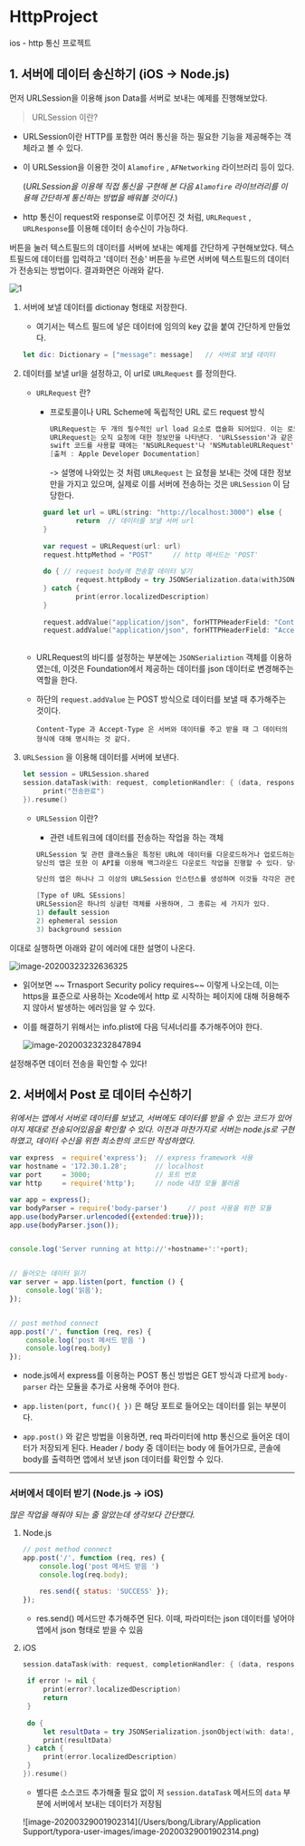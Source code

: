 # HttpProject
ios - http 통신 프로젝트







## 1. 서버에 데이터 송신하기 (iOS -> Node.js)



먼저 URLSession을 이용해 json Data를 서버로 보내는 예제를 진행해보았다.



> URLSession 이란?

- URLSession이란 HTTP를 포함한 여러 통신을 하는 필요한 기능을 제공해주는 객체라고 볼 수 있다.

- 이 URLSession을 이용한 것이 `Alamofire` , `AFNetworking` 라이브러리 등이 있다.

  (*URLSession을 이용해 직접 통신을 구현해 본 다음 `Alamofire` 라이브러리를 이용해 간단하게 통신하는 방법을 배워볼 것이다.*)

- http 통신이 request와 response로 이루어진 것 처럼, `URLRequest` , `URLResponse`를 이용해 데이터 송수신이 가능하다.



버튼을 눌러 텍스트필드의 데이터를 서버에 보내는 예제를 간단하게 구현해보았다.
텍스트필드에 데이터를 입력하고 '데이터 전송' 버튼을 누르면 서버에 텍스트필드의 데이터가 전송되는 방법이다. 
결과화면은 아래와 같다.

![1](/Users/bong/Desktop/1.png)







1. 서버에 보낼 데이터를 dictionay 형태로 저장한다.

   - 여기서는 텍스트 필드에 넣은 데이터에 임의의 key 값을 붙여 간단하게 만들었다.

   ```swift
   let dic: Dictionary = ["message": message]	// 서버로 보낼 데이터
   ```

2. 데이터를 보낼 url을 설정하고, 이 url로 `URLRequest` 를 정의한다.

   - `URLRequest` 란?

     - 프로토콜이나 URL Scheme에 독립적인 URL 로드 request 방식

       ```swift
       URLRequest는 두 개의 필수적인 url load 요소로 캡슐화 되어있다. 이는 로드되는 url과 이를 로드할 때 사용하는 정책이다. HTTP와 HTTPS 요청에 대해서 URLRequestsms HTTP 메서드(GET, POST 등)와 HTTP 헤더를 가지고 있다.
       URLRequest는 오직 요청에 대한 정보만을 나타낸다. 'URLSsession'과 같은 다른 클래스들을 사용하여 서버에 데이터를 보낸다. 
       swift 코드를 사용할 때에는 'NSURLRequest'나 'NSMutableURLRequest' 클래스보다 이 구조를 선호하여 사용하라.
       [출처 : Apple Developer Documentation]
       ```

       -> 설명에 나와있는 것 처럼 `URLRequest` 는 요청을 보내는 것에 대한 정보만을 가지고 있으며, 실제로 이를 서버에 전송하는 것은 `URLSession` 이 담당한다.

       

   ```swift
   		guard let url = URL(string: "http://localhost:3000") else {
   				return	// 데이터를 보낼 서버 url
   		}
                   
   		var request = URLRequest(url: url)
   		request.httpMethod = "POST"	 	// http 메서드는 'POST'
           
   		do { // request body에 전송할 데이터 넣기
   				request.httpBody = try JSONSerialization.data(withJSONObject: dic, options: .prettyPrinted)
   		} catch {
   				print(error.localizedDescription)
   		}
           
   		request.addValue("application/json", forHTTPHeaderField: "Content-Type")
   		request.addValue("application/json", forHTTPHeaderField: "Accept-Type")
           
   ```

   - URLRequest의 바디를 설정하는 부분에는 `JSONSerializtion`  객체를 이용하였는데, 이것은 Foundation에서 제공하는 데이터를 json 데이터로 변경해주는 역할을 한다.

   - 하단의 `request.addValue` 는 POST 방식으로 데이터를 보낼 때 추가해주는 것이다.

     ```swift'
     Content-Type 과 Accept-Type 은 서버와 데이터를 주고 받을 때 그 데이터의 형식에 대해 명시하는 것 같다.
     ```



3. `URLSession` 을 이용해 데이터를 서버에 보낸다.

   ```swift
   let session = URLSession.shared
   session.dataTask(with: request, completionHandler: { (data, response, error) in
   		print("전송완료")
   }).resume()
   ```

   - `URLSession` 이란?

     - 관련 네트워크에 데이터를 전송하는 작업을 하는 객체

     ```swift
     URLSession 및 관련 클래스들은 특정된 URL에 데이터를 다운로드하거나 업로드하는 API를 제공한다.
     당신의 앱은 또한 이 API를 이용해 백그라운드 다운로드 작업을 진행할 수 있다. 당신의 앱이 실행되고 있지 않거나 suspend 상태일 때도 말이다. 당신은 이와 관련된 URLSessionDelegate와 URLSEssionTaskDelegate를 이용해 redirection과 같은 이벤트를 받거나 작업이 끝났음을 알 수 있다.
     
     당신의 앱은 하나나 그 이상의 URLSession 인스턴스를 생성하며 이것들 각각은 관련된 전송 데이터 작업들을 조정한다. 예를 들어, 당신이 웹브라우저를 만든다면 당신의 앱은 아마 각 탭이나 윈도우마다 하나의 세션을 만들것이다. 이 각각의 세션 안에서 당신의 앱은 일련의 작업들을 추가할 것이고, 이것들은 특정 URL에 대한 요청을 가리킨다. 
     
     [Type of URL SEssions]
     URLSession은 하나의 싱글턴 객체를 사용하며, 그 종류는 세 가지가 있다.
     1) default session 
     2) ephemeral session
     3) background session
     ```



이대로 실행하면 아래와 같이 에러에 대한 설명이 나온다.

![image-20200323232636325](file:///Users/bong/Library/Application%20Support/typora-user-images/image-20200323232636325.png?lastModify=1585233766?lastModify=1585321211)

- 읽어보면 ~~ Trnasport Security policy requires~~ 이렇게 나오는데, 이는 https을 표준으로 사용하는 Xcode에서 http 로 시작하는 페이지에 대해 허용해주지 않아서 발생하는 에러임을 알 수 있다. 

- 이를 해결하기 위해서는 info.plist에 다음 딕셔너리를 추가해주어야 한다.

  ![image-20200323232847894](file:///Users/bong/Library/Application%20Support/typora-user-images/image-20200323232847894.png?lastModify=1585233766?lastModify=1585321211)



설정해주면 데이터 전송을 확인할 수 있다!







## 2. 서버에서 Post 로 데이터 수신하기

*위에서는 앱에서 서버로 데이터를 보냈고, 서버에도 데이터를 받을 수 있는 코드가 있어야지 제대로 전송되어있음을 확인할 수 있다. 이전과 마찬가지로 서버는 node.js로 구현하였고, 데이터 수신을 위한 최소한의 코드만 작성하였다.*

```javascript
var express  = require('express');  // express framework 사용
var hostname = '172.30.1.28';       // localhost
var port     = 3000;                // 포트 번호
var http     = require('http');     // node 내장 모듈 불러옴

var app = express();
var bodyParser = require('body-parser')     // post 사용을 위한 모듈
app.use(bodyParser.urlencoded({extended:true}));
app.use(bodyParser.json());


console.log('Server running at http://'+hostname+':'+port);


// 들어오는 데이터 읽기
var server = app.listen(port, function () {
    console.log('읽음');
});


// post method connect
app.post('/', function (req, res) {
    console.log('post 메서드 받음 ')
    console.log(req.body)
});
```

- node.js에서 express를 이용하는 POST 통신 방법은 GET 방식과 다르게 `body-parser` 라는 모듈을 추가로 사용해 주어야 한다.

- `app.listen(port, func(){ })` 은 해당 포트로 들어오는 데이터를 읽는 부분이다.

- `app.post()` 와 같은 방법을 이용하면, req 파라미터에 http 통신으로 들어온 데이터가 저장되게 된다. 
  Header / body 중 데이터는 body 에 들어가므로,  콘솔에 body를 출력하면 앱에서 보낸 json 데이터를 확인할 수 있다.







---

### 서버에서 데이터 받기 (Node.js -> iOS)

*많은 작업을 해줘야 되는 줄 알았는데 생각보다 간단했다.*

1. Node.js

   ```javascript
   // post method connect
   app.post('/', function (req, res) {
       console.log('post 메서드 받음 ')
       console.log(req.body);
   
       res.send({ status: 'SUCCESS' });
   });
   ```

   - res.send() 메서드만 추가해주면 된다.
     이때, 파라미터는 json 데이터를 넣어야 앱에서 json 형태로 받을 수 있음

2. iOS

   ```swift
   session.dataTask(with: request, completionHandler: { (data, response, error) in
               
   	if error != nil {
   		print(error?.localizedDescription)
   		return
   	}
               
   	do {
   		let resultData = try JSONSerialization.jsonObject(with: data!, options: JSONSerialization.ReadingOptions.mutableContainers)
   		print(resultData)
   	} catch {
   		print(error.localizedDescription)
   	}
   }).resume()
   ```

   - 별다른 소스코드 추가해줄 필요 없이 저 `session.dataTask` 메서드의 `data` 부분에 서버에서 보내는 데이터가 저장됨

   ![image-20200329001902314](/Users/bong/Library/Application Support/typora-user-images/image-20200329001902314.png)